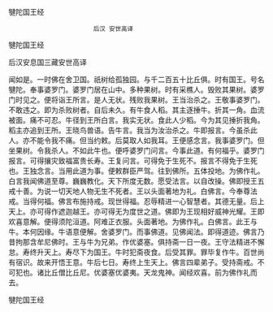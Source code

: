   犍陀国王经  

                        　　后汉 安世高译  

犍陀国王经  

后汉安息国三藏安世高译  

闻如是。一时佛在舍卫国。祇树给孤独园。与千二百五十比丘俱。时有国王。号名犍陀。奉事婆罗门。婆罗门居在山中。多种果树。时有采樵人。毁败其果树。婆罗门时见之。便将诣王所言。是人无状。残败我果树。王当治杀之。王敬事婆罗门。不敢违之。即为杀败树者。自后未久。有牛食人稻。其主逐捶牛。折其一角。血流被面。痛不可忍。牛径到王所白言。我实无状。食此人少稻。今为其见捶折我角。稻主亦追到王所。王晓鸟兽语。告牛言。我当为汝治杀之。牛即报言。今虽杀此人。亦不能令我不痛。但当约敕。后莫取人如我耳。王便感念言。我事婆罗门。但坐果树。令我杀人。不如此牛也。便呼婆罗门问言。今事此道。有何福乎。婆罗门报言。可得攘灾致福富贵长寿。王复问言。可得免于生死不。报言不得免于生死也。王独念言。当用此道为事。便敕群臣严驾。往到佛所。五体投地。为佛作礼。白言我闻佛道至尊。巍巍教化。天下所度无数。愿受法言。以自改操。佛即授王五戒十善。为说一切天地人物无生不死者。王以头面著地为礼。白佛言。今奉尊法戒。当得何福。佛言布施持戒。现世得福。忍辱精进一心智慧者。其德无量。后上天上。亦可得作遮迦越王。亦可得无为度世之道。佛即为王现相好威神光耀。王即欢喜意解。便得须陀洹道。阿难正衣服。头面著地。为佛作礼。白佛言。此王与牛。本何因缘。牛语意便解。舍婆罗门。而事佛道。见佛闻法。即得道迹。佛言乃昔拘那含牟尼佛时。王与牛为兄弟。作优婆塞。俱持斋一日一夜。王守法精进不懈怠。寿终升天上。寿尽下为国王。牛时犯斋夜食。后受其罪。罪毕复作牛。百世尚有宿识。故来开悟王意。牛后七日。寿终上生天上。佛言四辈弟子。受持斋戒。不可犯也。诸比丘僧比丘尼。优婆塞优婆夷。天龙鬼神。闻经欢喜。前为佛作礼而去。  

犍陀国王经  
